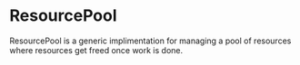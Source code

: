 # ResourcePool
ResourcePool is a generic implimentation for managing a pool of resources where resources get freed once work is done.
